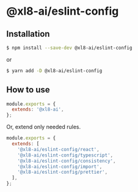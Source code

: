 # @xl8-ai/eslint-config

## Installation

```sh
$ npm install --save-dev @xl8-ai/eslint-config
```

or

```sh
$ yarn add -D @xl8-ai/eslint-config
```

## How to use

```js
module.exports = {
  extends: '@xl8-ai',
};
```

Or, extend only needed rules.

```js
module.exports = {
  extends: [
    '@xl8-ai/eslint-config/react',
    '@xl8-ai/eslint-config/typescript',
    '@xl8-ai/eslint-config/consistency',
    '@xl8-ai/eslint-config/import',
    '@xl8-ai/eslint-config/prettier',
  ],
};
```

